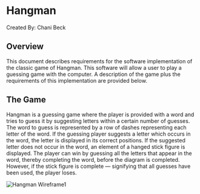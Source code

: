 # Hangman
Created By: Chani Beck
## Overview
This document describes requirements for the software implementation of the classic game of Hangman. This software will allow a user to play a guessing game with the computer. A description of the game plus the requirements of this implementation are provided below.
## The Game
Hangman is a guessing game where the player is provided with a word and tries to guess it by suggesting letters  within a certain number of guesses. The word to guess is represented by a row of dashes representing each letter of the word. If the guessing player suggests a letter which occurs in the word, the letter is displayed in its correct positions. If the suggested letter does not occur in the word, an element of a hanged stick figure is displayed. The player can win by guessing all the letters that appear in the word, thereby completing the word, before the diagram is completed. However, if the stick figure is complete — signifying that all guesses have been used, the player loses.


![Hangman Wireframe1](https://github.com/ChanyBeck/Hangman/assets/138156960/eda85876-a012-48c7-b70e-faf591b75de6)
